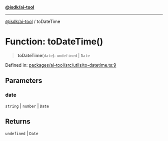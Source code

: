 [**@isdk/ai-tool**](../README.md)

***

[@isdk/ai-tool](../globals.md) / toDateTime

# Function: toDateTime()

> **toDateTime**(`date`): `undefined` \| `Date`

Defined in: [packages/ai-tool/src/utils/to-datetime.ts:9](https://github.com/isdk/ai-tool.js/blob/7135b3a67072644f21685b76900b7f351401749e/src/utils/to-datetime.ts#L9)

## Parameters

### date

`string` | `number` | `Date`

## Returns

`undefined` \| `Date`
